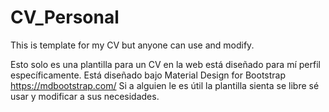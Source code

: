 # CV_Personal
This is template for my CV but anyone can use and modify. 

Esto solo es una plantilla para un CV en la web está diseñado para mí perfil específicamente.
Está diseñado bajo Material Design for Bootstrap https://mdbootstrap.com/
Si a alguien le es útil la plantilla sienta se libre sé usar y modificar a sus necesidades.
